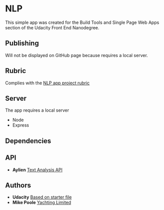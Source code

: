 # NLP
This simple app was created for the Build Tools and Single Page Web Apps section of the Udacity Front End Nanodegree.

## Publishing
Will not be displayed on GitHub page because requires a local server.

## Rubric
Complies with the [NLP app project rubric](https://review.udacity.com/#!/rubrics/2668/view)

## Server
The app requires a local server
* Node
* Express

## Dependencies

## API
* **Aylien** [Text Analysis API](https://developer.aylien.com/)

## Authors
* **Udacity** [Based on starter file](https://github.com/udacity/fend/tree/refresh-2019/projects/evaluate-news-nlp)
* **Mike Poole** [Yachting Limited](https://www.yachting.org/)
